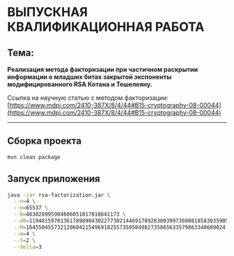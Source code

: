 # ВЫПУСКНАЯ КВАЛИФИКАЦИОННАЯ РАБОТА

## Тема:
**Реализация метода факторизации при частичном раскрытии информации о младших битах закрытой экспоненты модифицированного RSA Котана и Тешелеяну.**

Ссылка на научную статью с методом факторизации:  
[https://www.mdpi.com/2410-387X/8/4/44#B15-cryptography-08-00044](https://www.mdpi.com/2410-387X/8/4/44#B15-cryptography-08-00044)

---

## Сборка проекта

```bash
mvn clean package
```

## Запуск приложения

```bash
java -jar rsa-factorization.jar \
  --n=4 \
  --e=65537 \
  --N=463028995904606051817018641173 \
  --d0=1194815970136178989043022773021446917892638039973690818583035905 \
  --M=1645504557321206042154969182557350504982735865633579863348609024 \
  --m=4 \
  --t=2 \
  --delta=3
```
